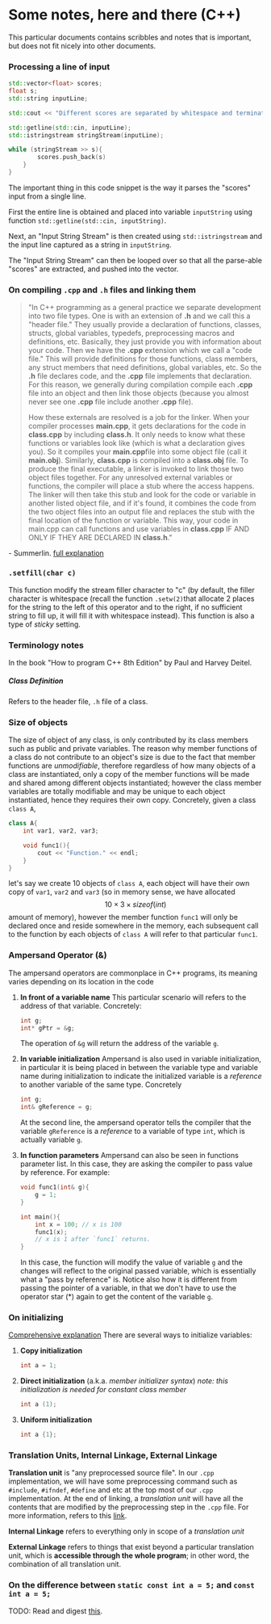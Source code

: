 # Some notes, here and there (C++)

This particular documents contains scribbles and notes that is important, but does not fit nicely into other documents.

### Processing a line of input

```cpp
std::vector<float> scores;
float s;
std::string inputLine;

std::cout << "Different scores are separated by whitespace and termination of input can be made by hitting 'Enter'" << endl;

std::getline(std::cin, inputLine);
std::istringstream stringStream(inputLine);

while (stringStream >> s){
		scores.push_back(s)
	}
}
```
The important thing in this code snippet is the way it parses the "scores" input from a single line.  

First the entire line is obtained and placed into variable `inputString` using function `std::getline(std::cin, inputString)`.

Next, an "Input String Stream" is then created using `std::istringstream` and the input line captured as a string in `inputString`. 

The "Input String Stream" can then be looped over so that all the parse-able "scores" are extracted, and pushed into the vector.

### On compiling `.cpp` and `.h` files and linking them
>"In C++ programming as a general practice we separate development into two file types. One is with an extension of  **.h**  and we call this a "header file." They usually provide a declaration of functions, classes, structs, global variables, typedefs, preprocessing macros and definitions, etc. Basically, they just provide you with information about your code. Then we have the  **.cpp**  extension which we call a "code file." This will provide definitions for those functions, class members, any struct members that need definitions, global variables, etc. So the  **.h**  file declares code, and the  **.cpp**  file implements that declaration. For this reason, we generally during compilation compile each  **.cpp**  file into an object and then link those objects (because you almost never see one  **.cpp**  file include another  **.cpp**  file).
>
>How these externals are resolved is a job for the linker. When your compiler processes  **main.cpp**, it gets declarations for the code in  **class.cpp**  by including  **class.h**. It only needs to know what these functions or variables look like (which is what a declaration gives you). So it compiles your  **main.cpp**file into some object file (call it  **main.obj**). Similarly,  **class.cpp**  is compiled into a  **class.obj**  file. To produce the final executable, a linker is invoked to link those two object files together. For any unresolved external variables or functions, the compiler will place a stub where the access happens. The linker will then take this stub and look for the code or variable in another listed object file, and if it's found, it combines the code from the two object files into an output file and replaces the stub with the final location of the function or variable. This way, your code in main.cpp can call functions and use variables in  **class.cpp**  IF AND ONLY IF THEY ARE DECLARED IN  **class.h**." 

\- Summerlin. 
[full explanation](https://stackoverflow.com/questions/3246803/why-use-ifndef-class-h-and-define-class-h-in-h-file-but-not-in-cpp)

### `.setfill(char c)`
This function modify the stream filler character to "c" (by default, the filler character is whitespace (recall the function `.setw(2)`that allocate 2 places for the string to the left of this operator and to the right, if no sufficient string to fill up, it will fill it with whitespace instead). 
This function is also a type of *sticky* setting.

### Terminology notes
In the book "How to program C++ 8th Edition" by Paul and Harvey Deitel. 
##### Class Definition
Refers to the header file, `.h` file of a class.

### Size of objects
The size of object of any class, is only contributed by its class members such as public and private variables. The reason why member functions of a class do not contribute to an object's size is due to the fact that member functions are *unmodifiable*, therefore regardless of how many objects of a class are instantiated, only a copy of the member functions will be made and shared among different objects instantiated; however the class member variables are totally modifiable and may be unique to each object instantiated, hence they requires their own copy. 
Concretely, given a class `class A`, 
```cpp
class A{
	int var1, var2, var3;

	void func1(){
		cout << "Function." << endl;
	}
}
```
let's say we create 10 objects of `class A`, each object will have their own copy of `var1`, `var2` and `var3` (so in memory sense, we have allocated $$10 \times 3 \times sizeof(int)$$ amount of memory), however the member function `func1` will only be declared once and reside somewhere in the memory, each subsequent call to the function by each objects of `class A` will refer to that particular `func1`.

### Ampersand Operator (&)
The ampersand operators are commonplace in C++ programs, its meaning varies depending on its location in the code
1. **In front of a variable name**
This particular scenario will refers to the address of that variable. Concretely:
	```cpp
	int g;
	int* gPtr = &g;
	```
	The operation of `&g` will return the address of the variable `g`.
	
2. **In variable initialization**
Ampersand is also used in variable initialization, in particular it is being placed in between the variable type and variable name during initialization to indicate the initialized variable is a *reference* to another variable of the same type. Concretely
	```cpp
	int g;
	int& gReference = g;
	```
	At the second line, the ampersand operator tells the compiler that the variable `gReference` is a *reference* to a variable of type `int`, which is actually variable `g`.

3. **In function parameters**
Ampersand can also be seen in functions parameter list. In this case, they are asking the compiler to pass value by reference. For example:
	```cpp
	void func1(int& g){
		g = 1;
	}

	int main(){
		int x = 100; // x is 100
		func1(x); 
		// x is 1 after `func1` returns.
	}
	```
	In this case, the function will modify the value of variable `g` and the changes will reflect to the original passed variable, which is essentially what a "pass by reference" is. Notice also how it is different from passing the pointer of a variable, in that we don't have to use the operator star (*) again to get the content of the variable `g`.

### On initializing
[Comprehensive explanation](https://www.learncpp.com/cpp-tutorial/8-5a-constructor-member-initializer-lists/)
There are several ways to initialize variables:
1) **Copy initialization**
	```cpp
	int a = 1;
	```
2) **Direct initialization** (a.k.a. *member initializer syntax*) 
*note: this initialization is needed for constant class member*
	```cpp
	int a (1);
	```
3) **Uniform initialization**
	```cpp
	int a {1};
	```

### Translation Units, Internal Linkage, External Linkage

**Translation unit** is "any preprocessed source file". In our `.cpp` implementation, we will have some preprocessing command such as `#include`, `#ifndef`, `#define` and etc at the top most of our `.cpp` implementation. At the end of linking, a *translation unit* will have all the contents that are modified by the preprocessing step in the `.cpp` file. For more information, refers to this [link](https://www.tutorialspoint.com/What-is-a-translation-unit-in-Cplusplus).

**Internal Linkage** refers to everything only in scope of a *translation unit*

**External Linkage** refers to things that exist beyond a particular translation unit, which is **accessible through the whole program**; in other word, the combination of all translation unit.

### On the difference between `static const int a = 5;` and `const int a = 5;`

TODO: Read and digest [this](http://www.goldsborough.me/c/c++/linker/2016/03/30/19-34-25-internal_and_external_linkage_in_c++/).
<!--stackedit_data:
eyJoaXN0b3J5IjpbMjEwNDk4ODE3MV19
-->